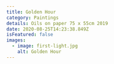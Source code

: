 ```yaml
---
title: Golden Hour
category: Paintings
details: Oils on paper 75 x 55cm 2019
date: 2020-08-25T14:23:38.849Z
isFeatured: false
images:
  - image: first-light.jpg
    alt: Golden Hour
---
```

